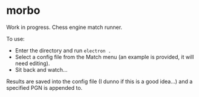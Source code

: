 # morbo

Work in progress. Chess engine match runner.

To use:

* Enter the directory and run `electron .`
* Select a config file from the Match menu (an example is provided, it will need editing).
* Sit back and watch...

Results are saved into the config file (I dunno if this is a good idea...) and a specified PGN is appended to.
